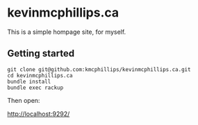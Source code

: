 # kevinmcphillips.ca

This is a simple hompage site, for myself.


## Getting started

```
git clone git@github.com:kmcphillips/kevinmcphillips.ca.git
cd kevinmcphillips.ca
bundle install
bundle exec rackup
```

Then open:

[http://localhost:9292/](http://localhost:9292/)
